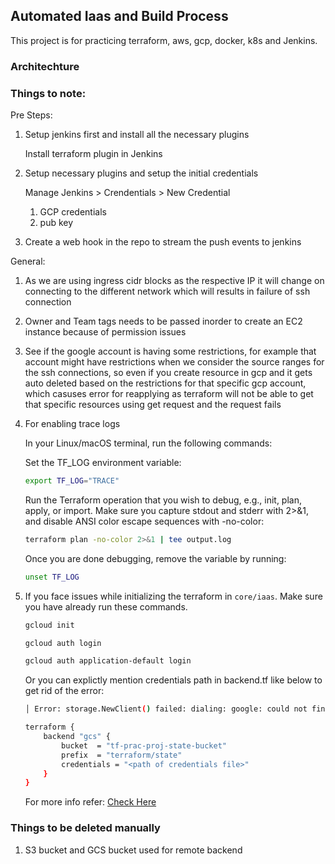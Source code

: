 ## Automated Iaas and Build Process

This project is for practicing terraform, aws, gcp, docker, k8s and Jenkins.

### Architechture


### Things to note:

Pre Steps:

1. Setup jenkins first and install all the necessary plugins

    Install terraform plugin in Jenkins

2. Setup necessary plugins and setup the initial credentials

    Manage Jenkins > Crendentials > New Credential

    1. GCP credentials
    2. pub key

3. Create a web hook in the repo to stream the push events to jenkins

General:

1. As we are using ingress cidr blocks as the respective IP it will change on connecting to the different network which will results in failure of ssh connection

2. Owner and Team tags needs to be passed inorder to create an EC2 instance because of permission issues

3. See if the google account is having some restrictions, for example that account might have restrictions when we consider the source ranges for the ssh connections, so even if you create resource in gcp and it gets auto deleted based on the restrictions for that specific gcp account, which casuses error for reapplying as terraform will not be able to get that specific resources using get request and the request fails

4. For enabling trace logs

    In your Linux/macOS terminal, run the following commands:

    Set the TF_LOG environment variable:

    ```bash
    export TF_LOG="TRACE"
    ```

    Run the Terraform operation that you wish to debug, e.g., init, plan, apply, or import. Make sure you capture stdout and stderr with 2>&1, and disable ANSI color escape sequences with -no-color:

    ```bash
    terraform plan -no-color 2>&1 | tee output.log
    ```

    Once you are done debugging, remove the variable by running: 
    ```bash
    unset TF_LOG
    ```

5. If you face issues while initializing the terraform in `core/iaas`. Make sure you have already run these commands.

    ```bash
    gcloud init
    ```

    ```bash
    gcloud auth login
    ```

    ```bash
    gcloud auth application-default login
    ```

    Or you can explictly mention credentials path in backend.tf like below to get rid of the error:

    ```bash
    │ Error: storage.NewClient() failed: dialing: google: could not find default credentials. See https://cloud.google.com/docs/authentication/external/set-up-adc for more information
    ```

    ```bash
    terraform {
        backend "gcs" {
            bucket  = "tf-prac-proj-state-bucket"
            prefix  = "terraform/state"
            credentials = "<path of credentials file>"
        }
    }
    ```

    For more info refer: [Check Here](https://stackoverflow.com/questions/55068363/providing-terraform-with-credentials-in-terraform-files-instead-of-env-variable)


### Things to be deleted manually

1. S3 bucket and GCS bucket used for remote backend

